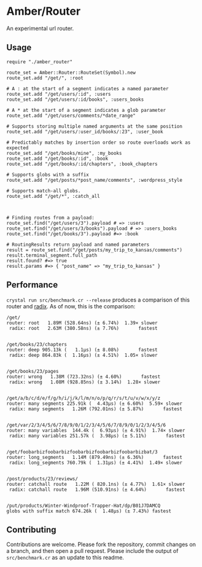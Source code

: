 # Amber/Router

An experimental url router.

## Usage

```crystal
require "./amber_router"

route_set = Amber::Router::RouteSet(Symbol).new
route_set.add "/get/", :root

# A : at the start of a segment indicates a named parameter
route_set.add "/get/users/:id", :users
route_set.add "/get/users/:id/books", :users_books

# A * at the start of a segment indicates a glob parameter
route_set.add "/get/users/comments/*date_range"

# Supports storing multiple named arguments at the same position
route_set.add "/get/users/:user_id/books/:23", :user_book

# Predictably matches by insertion order so route overloads work as expected
route_set.add "/get/books/mine", :my_books
route_set.add "/get/books/:id", :book
route_set.add "/get/books/:id/chapters", :book_chapters

# Supports globs with a suffix
route_set.add "/get/posts/*post_name/comments", :wordpress_style

# Supports match-all globs.
route_set.add "/get/*", :catch_all



# Finding routes from a payload:
route_set.find("/get/users/3").payload # => :users
route_set.find("/get/users/3/books").payload # => :users_books
route_set.find("/get/books/3").payload #=> :book

# RoutingResults return payload and named parameters
result = route_set.find("/get/posts/my_trip_to_kansas/comments")
result.terminal_segment.full_path
result.found? #=> true
result.params #=> { "post_name" => "my_trip_to_kansas" }
```

## Performance

`crystal run src/benchmark.cr --release` produces a comparison of this router and [radix](/luislavena/radix). As of now, this is the comparison:

```
/get/
router: root   1.89M (528.64ns) (± 6.74%)  1.39× slower
 radix: root   2.63M (380.58ns) (± 7.76%)       fastest


/get/books/23/chapters
router: deep 905.13k (   1.1µs) (± 8.08%)       fastest
 radix: deep 864.83k (  1.16µs) (± 4.51%)  1.05× slower


/get/books/23/pages
router: wrong   1.38M (723.32ns) (± 4.60%)       fastest
 radix: wrong   1.08M (928.85ns) (± 3.14%)  1.28× slower


/get/a/b/c/d/e/f/g/h/i/j/k/l/m/n/o/p/q/r/s/t/u/v/w/x/y/z
router: many segments 225.91k (  4.43µs) (± 6.60%)  5.59× slower
 radix: many segments   1.26M (792.01ns) (± 5.87%)       fastest


/get/var/2/3/4/5/6/7/8/9/0/1/2/3/4/5/6/7/8/9/0/1/2/3/4/5/6
router: many variables  144.4k (  6.93µs) (± 4.91%)  1.74× slower
 radix: many variables 251.57k (  3.98µs) (± 5.11%)       fastest


/get/foobarbizfoobarbizfoobarbizfoobarbizfoobarbizbat/3
router: long_segments   1.14M (879.49ns) (± 6.36%)       fastest
 radix: long_segments 760.79k (  1.31µs) (± 4.41%)  1.49× slower


/post/products/23/reviews/
router: catchall route   1.22M ( 820.1ns) (± 4.77%)  1.61× slower
 radix: catchall route   1.96M (510.91ns) (± 4.64%)       fastest


/put/products/Winter-Windproof-Trapper-Hat/dp/B01J7DAMCQ
globs with suffix match 674.26k (  1.48µs) (± 7.43%) fastest
```

## Contributing

Contributions are welcome. Please fork the repository, commit changes on a branch, and then open a pull request. Please include the output of `src/benchmark.cr` as an update to this readme.
